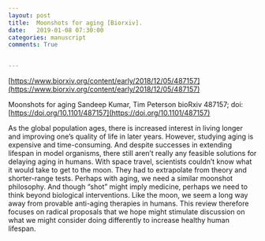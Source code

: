 ```yaml
---
layout: post
title:  Moonshots for aging [Biorxiv].
date:   2019-01-08 07:30:00
categories: manuscript
comments: True


---
```


[https://www.biorxiv.org/content/early/2018/12/05/487157](https://www.biorxiv.org/content/early/2018/12/05/487157)

Moonshots for aging
Sandeep Kumar, Tim Peterson
bioRxiv 487157; doi: [https://doi.org/10.1101/487157](https://doi.org/10.1101/487157)


As the global population ages, there is increased interest in living longer and improving one’s quality of life in later years. However, studying aging is expensive and time-consuming. And despite successes in extending lifespan in model organisms, there still aren’t really any feasible solutions for delaying aging in humans. With space travel, scientists couldn’t know what it would take to get to the moon. They had to extrapolate from theory and shorter-range tests. Perhaps with aging, we need a similar moonshot philosophy. And though “shot” might imply medicine, perhaps we need to think beyond biological interventions. Like the moon, we seem a long way away from provable anti-aging therapies in humans. This review therefore focuses on radical proposals that we hope might stimulate discussion on what we might consider doing differently to increase healthy human lifespan.




